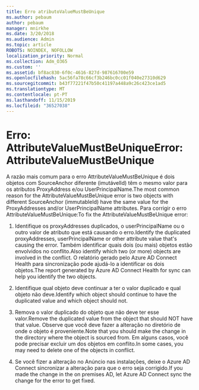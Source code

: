 ```yaml
---
title: Erro atributoValueMustBeUnique
ms.author: pebaum
author: pebaum
manager: mnirkhe
ms.date: 3/20/2018
ms.audience: Admin
ms.topic: article
ROBOTS: NOINDEX, NOFOLLOW
localization_priority: Normal
ms.collection: Adm_O365
ms.custom: ''
ms.assetid: bf8ac830-6f0c-4616-827d-987616700e59
ms.openlocfilehash: 5ac56fa78c66cf3b246bc0cc01f040e27310d629
ms.sourcegitcommit: b43f77221f47b50c41197a448a9c26c423ce1ad5
ms.translationtype: MT
ms.contentlocale: pt-PT
ms.lasthandoff: 11/15/2019
ms.locfileid: "36527038"
---
```

# <a name="error-attributevaluemustbeunique"></a><span data-ttu-id="3eee2-102">Erro: AttributeValueMustBeUnique</span><span class="sxs-lookup"><span data-stu-id="3eee2-102">Error: AttributeValueMustBeUnique</span></span>

<span data-ttu-id="3eee2-103">A razão mais comum para o erro AttributeValueMustBeUnique é dois objetos com SourceAnchor diferente (imutávelId) têm o mesmo valor para os atributos ProxyAddress e/ou UserPrincipalName.</span><span class="sxs-lookup"><span data-stu-id="3eee2-103">The most common reason for the AttributeValueMustBeUnique error is two objects with different SourceAnchor (immutableId) have the same value for the ProxyAddresses and/or UserPrincipalName attributes.</span></span> <span data-ttu-id="3eee2-104">Para corrigir o erro AttributeValueMustBeUnique:</span><span class="sxs-lookup"><span data-stu-id="3eee2-104">To fix the AttributeValueMustBeUnique error:</span></span>
  
1. <span data-ttu-id="3eee2-105">Identifique os proxyAddresses duplicados, o userPrincipalName ou o outro valor de atributo que está causando o erro.</span><span class="sxs-lookup"><span data-stu-id="3eee2-105">Identify the duplicated proxyAddresses, userPrincipalName or other attribute value that's causing the error.</span></span> <span data-ttu-id="3eee2-106">Também identificar quais dois (ou mais) objetos estão envolvidos no conflito.</span><span class="sxs-lookup"><span data-stu-id="3eee2-106">Also identify which two (or more) objects are involved in the conflict.</span></span> <span data-ttu-id="3eee2-107">O relatório gerado pelo Azure AD Connect Health para sincronização pode ajudá-lo a identificar os dois objetos.</span><span class="sxs-lookup"><span data-stu-id="3eee2-107">The report generated by Azure AD Connect Health for sync can help you identify the two objects.</span></span>
    
2. <span data-ttu-id="3eee2-108">Identifique qual objeto deve continuar a ter o valor duplicado e qual objeto não deve.</span><span class="sxs-lookup"><span data-stu-id="3eee2-108">Identify which object should continue to have the duplicated value and which object should not.</span></span>
    
3. <span data-ttu-id="3eee2-109">Remova o valor duplicado do objeto que não deve ter esse valor.</span><span class="sxs-lookup"><span data-stu-id="3eee2-109">Remove the duplicated value from the object that should NOT have that value.</span></span> <span data-ttu-id="3eee2-110">Observe que você deve fazer a alteração no diretório de onde o objeto é proveniente.</span><span class="sxs-lookup"><span data-stu-id="3eee2-110">Note that you should make the change in the directory where the object is sourced from.</span></span> <span data-ttu-id="3eee2-111">Em alguns casos, você pode precisar excluir um dos objetos em conflito.</span><span class="sxs-lookup"><span data-stu-id="3eee2-111">In some cases, you may need to delete one of the objects in conflict.</span></span>
    
4. <span data-ttu-id="3eee2-112">Se você fizer a alteração no Anúncio nas instalações, deixe o Azure AD Connect sincronizar a alteração para que o erro seja corrigido.</span><span class="sxs-lookup"><span data-stu-id="3eee2-112">If you made the change in the on premises AD, let Azure AD Connect sync the change for the error to get fixed.</span></span>
    

